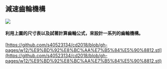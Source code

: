 ## 減速齒輪機構

![](/assets/igsrgmport.png)

#### 利用上圖的尺寸表以及試著計算齒輪公式，來設計一系列的齒輪機構。

[https://github.com/s40523134/cd2018/blob/gh-pages/w12/%E9%BD%92%E8%BC%AA%E7%B5%84%E5%90%8812.stl](https://github.com/s40523134/cd2018/blob/gh-pages/w12/%E9%BD%92%E8%BC%AA%E7%B5%84%E5%90%8812.stl)

